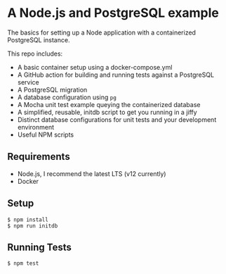 # A Node.js and PostgreSQL example

The basics for setting up a Node application with a containerized PostgreSQL instance.

This repo includes:
- A basic container setup using a docker-compose.yml
- A GitHub action for building and running tests against a PostgreSQL service
- A PostgreSQL migration
- A database configuration using `pg`
- A Mocha unit test example queying the containerized database
- A simplified, reusable, initdb script to get you running in a jiffy
- Distinct database configurations for unit tests and your development environment
- Useful NPM scripts

## Requirements
- Node.js, I recommend the latest LTS (v12 currently)
- Docker

## Setup
```
$ npm install
$ npm run initdb
```

## Running Tests
```
$ npm test
```
